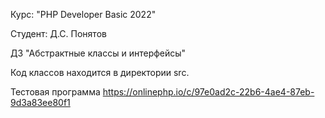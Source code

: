 Курс: "PHP Developer Basic 2022"

Студент: Д.С. Понятов

ДЗ "Абстрактные классы и интерфейсы"

Код классов находится в директории src.

Тестовая программа
https://onlinephp.io/c/97e0ad2c-22b6-4ae4-87eb-9d3a83ee80f1
